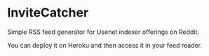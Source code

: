 # InviteCatcher

Simple RSS feed generator for Usenet indexer offerings on Reddit.

You can deploy it on Heroku and then access it in your feed reader.